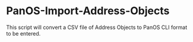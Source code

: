 # PanOS-Import-Address-Objects
 This script will convert a CSV file of Address Objects to PanOS CLI format to be entered.
